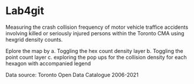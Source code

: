 # Lab4git
 
 Measuring the crash collision frequency of motor vehicle traffice accidents involving killed or seriously injured persons within the Toronto CMA using hexgrid density counts. 

 Eplore the map by
    a. Toggling the hex count density layer
    b. Toggling the point count layer
    c. exploring the pop ups for the collision density for each hexagon with accompanied legend

Data source: Toronto Open Data Catalogue 2006-2021
